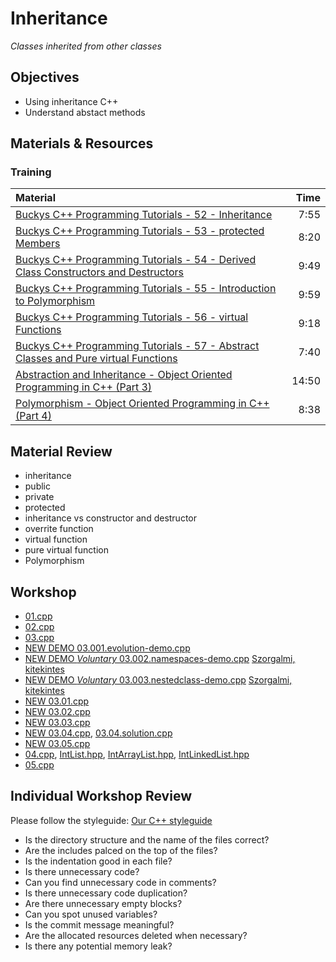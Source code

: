 # Inheritance
*Classes inherited from other classes*

## Objectives
 - Using inheritance C++
 - Understand abstact methods

## Materials & Resources
### Training
| Material | Time |
|:---------|-----:|
| [Buckys C++ Programming Tutorials - 52 - Inheritance](https://www.youtube.com/watch?v=gq2Igdc-OSI) | 7:55 |
| [Buckys C++ Programming Tutorials - 53 - protected Members](https://www.youtube.com/watch?v=DHAAy4GJ684) | 8:20 |
| [Buckys C++ Programming Tutorials - 54 - Derived Class Constructors and Destructors](https://www.youtube.com/watch?v=Z_vJEKU9WTg) | 9:49 |
| [Buckys C++ Programming Tutorials - 55 - Introduction to Polymorphism](https://www.youtube.com/watch?v=R_PPA9eejDw) | 9:59 |
| [Buckys C++ Programming Tutorials - 56 - virtual Functions](https://www.youtube.com/watch?v=DudHooleNVg) | 9:18 |
| [Buckys C++ Programming Tutorials - 57 - Abstract Classes and Pure virtual Functions](https://www.youtube.com/watch?v=ndz3EHpFEZc) | 7:40 |
| [Abstraction and Inheritance - Object Oriented Programming in C++ (Part 3)](https://www.youtube.com/watch?v=1c9BQYQDnHs) | 14:50 |
| [Polymorphism - Object Oriented Programming in C++ (Part 4)](https://www.youtube.com/watch?v=bP-Trkf8hNA) | 8:38 |

## Material Review
 - inheritance
 - public
 - private
 - protected
 - inheritance vs constructor and destructor
 - overrite function
 - virtual function
 - pure virtual function
 - Polymorphism

## Workshop
 - [01.cpp](workshop/01.cpp)
 - [02.cpp](workshop/02.cpp)
 - [03.cpp](workshop/03.cpp)
 - [NEW DEMO 03.001.evolution-demo.cpp](workshop/03.001.evolution-demo.cpp)
 - [NEW DEMO *Voluntary* 03.002.namespaces-demo.cpp](workshop/03.002.namespaces-demo.cpp) [Szorgalmi, kitekintes](../../cpp-basics/pointers/smaller.gif?raw=true "Szorgalmi, kitekintes")
 - [NEW DEMO *Voluntary* 03.003.nestedclass-demo.cpp](workshop/03.003.nestedclass-demo.cpp) [Szorgalmi, kitekintes](../../cpp-basics/pointers/smaller.gif?raw=true "Szorgalmi, kitekintes")
 - [NEW 03.01.cpp](workshop/03.01.cpp)
 - [NEW 03.02.cpp](workshop/03.02.cpp)
 - [NEW 03.03.cpp](workshop/03.03.cpp)
 - [NEW 03.04.cpp](workshop/03.04.cpp), [03.04.solution.cpp](workshop/03.04.solution.cpp)
 - [NEW 03.05.cpp](workshop/03.05.cpp)
 - [04.cpp](workshop/04.cpp), [IntList.hpp](workshop/IntList.hpp), [IntArrayList.hpp](workshop/IntArrayList.hpp), [IntLinkedList.hpp](workshop/IntLinkedList.hpp)
 - [05.cpp](workshop/05.cpp)

## Individual Workshop Review
Please follow the styleguide: [Our C++ styleguide](../../styleguide/cpp.md)

 - Is the directory structure and the name of the files correct?
 - Are the includes palced on the top of the files?
 - Is the indentation good in each file?
 - Is there unnecessary code?
 - Can you find unnecessary code in comments?
 - Is there unnecessary code duplication?
 - Are there unnecessary empty blocks?
 - Can you spot unused variables?
 - Is the commit message meaningful?
 - Are the allocated resources deleted when necessary?
 - Is there any potential memory leak?

